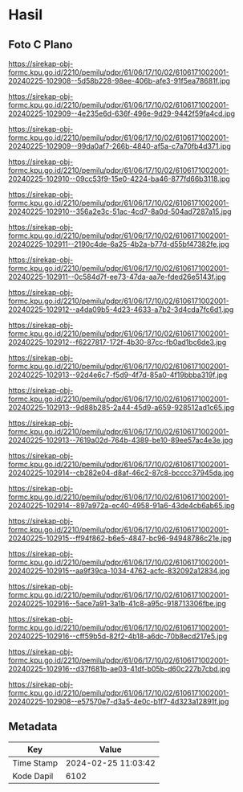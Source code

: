 # Hasil

## Foto C Plano

https://sirekap-obj-formc.kpu.go.id/2210/pemilu/pdpr/61/06/17/10/02/6106171002001-20240225-102908--5d58b228-98ee-406b-afe3-91f5ea78681f.jpg

https://sirekap-obj-formc.kpu.go.id/2210/pemilu/pdpr/61/06/17/10/02/6106171002001-20240225-102909--4e235e6d-636f-496e-9d29-9442f59fa4cd.jpg

https://sirekap-obj-formc.kpu.go.id/2210/pemilu/pdpr/61/06/17/10/02/6106171002001-20240225-102909--99da0af7-266b-4840-af5a-c7a70fb4d371.jpg

https://sirekap-obj-formc.kpu.go.id/2210/pemilu/pdpr/61/06/17/10/02/6106171002001-20240225-102910--09cc53f9-15e0-4224-ba46-877fd66b3118.jpg

https://sirekap-obj-formc.kpu.go.id/2210/pemilu/pdpr/61/06/17/10/02/6106171002001-20240225-102910--356a2e3c-51ac-4cd7-8a0d-504ad7287a15.jpg

https://sirekap-obj-formc.kpu.go.id/2210/pemilu/pdpr/61/06/17/10/02/6106171002001-20240225-102911--2190c4de-6a25-4b2a-b77d-d55bf47382fe.jpg

https://sirekap-obj-formc.kpu.go.id/2210/pemilu/pdpr/61/06/17/10/02/6106171002001-20240225-102911--0c584d7f-ee73-47da-aa7e-fded26e5143f.jpg

https://sirekap-obj-formc.kpu.go.id/2210/pemilu/pdpr/61/06/17/10/02/6106171002001-20240225-102912--a4da09b5-4d23-4633-a7b2-3d4cda7fc6d1.jpg

https://sirekap-obj-formc.kpu.go.id/2210/pemilu/pdpr/61/06/17/10/02/6106171002001-20240225-102912--f6227817-172f-4b30-87cc-fb0ad1bc6de3.jpg

https://sirekap-obj-formc.kpu.go.id/2210/pemilu/pdpr/61/06/17/10/02/6106171002001-20240225-102913--92d4e6c7-f5d9-4f7d-85a0-4f19bbba319f.jpg

https://sirekap-obj-formc.kpu.go.id/2210/pemilu/pdpr/61/06/17/10/02/6106171002001-20240225-102913--9d88b285-2a44-45d9-a659-928512ad1c65.jpg

https://sirekap-obj-formc.kpu.go.id/2210/pemilu/pdpr/61/06/17/10/02/6106171002001-20240225-102913--7619a02d-764b-4389-be10-89ee57ac4e3e.jpg

https://sirekap-obj-formc.kpu.go.id/2210/pemilu/pdpr/61/06/17/10/02/6106171002001-20240225-102914--cb282e04-d8af-46c2-87c8-bcccc37945da.jpg

https://sirekap-obj-formc.kpu.go.id/2210/pemilu/pdpr/61/06/17/10/02/6106171002001-20240225-102914--897a972a-ec40-4958-91a6-43de4cb6ab65.jpg

https://sirekap-obj-formc.kpu.go.id/2210/pemilu/pdpr/61/06/17/10/02/6106171002001-20240225-102915--ff94f862-b6e5-4847-bc96-94948786c21e.jpg

https://sirekap-obj-formc.kpu.go.id/2210/pemilu/pdpr/61/06/17/10/02/6106171002001-20240225-102915--aa9f39ca-1034-4762-acfc-832092a12834.jpg

https://sirekap-obj-formc.kpu.go.id/2210/pemilu/pdpr/61/06/17/10/02/6106171002001-20240225-102916--5ace7a91-3a1b-41c8-a95c-918713306fbe.jpg

https://sirekap-obj-formc.kpu.go.id/2210/pemilu/pdpr/61/06/17/10/02/6106171002001-20240225-102916--cff59b5d-82f2-4b18-a6dc-70b8ecd217e5.jpg

https://sirekap-obj-formc.kpu.go.id/2210/pemilu/pdpr/61/06/17/10/02/6106171002001-20240225-102916--d37f681b-ae03-41df-b05b-d60c227b7cbd.jpg

https://sirekap-obj-formc.kpu.go.id/2210/pemilu/pdpr/61/06/17/10/02/6106171002001-20240225-102908--e57570e7-d3a5-4e0c-b1f7-4d323a12891f.jpg


## Metadata

| Key        | Value               |
| ---------- | ------------------- |
| Time Stamp | 2024-02-25 11:03:42 |
| Kode Dapil | 6102                |



